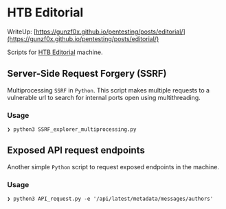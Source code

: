 # HTB Editorial
WriteUp: [https://gunzf0x.github.io/pentesting/posts/editorial/](https://gunzf0x.github.io/pentesting/posts/editorial/)

Scripts for [HTB Editorial](https://www.hackthebox.com/machines/editorial) machine.

## Server-Side Request Forgery (SSRF)
Multiprocessing `SSRF` in `Python`. This script makes multiple requests to a vulnerable url to search for internal ports open using multithreading.

### Usage
```shell-session
❯ python3 SSRF_explorer_multiprocessing.py
```

## Exposed API request endpoints
Another simple `Python` script to request exposed endpoints in the machine.

### Usage
```shell-session
❯ python3 API_request.py -e '/api/latest/metadata/messages/authors'
```
